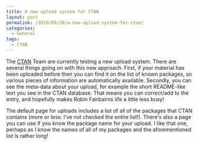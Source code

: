 ```yaml
---
title: A new upload system for CTAN
layout: post
permalink: /2010/09/20/a-new-upload-system-for-ctan/
categories:
  - General
tags:
  - CTAN
---
```

The [CTAN](https://www.ctan.org) Team are currently testing a new upload system. There are several things going on with this new approach. First, if your material has been uploaded before then you can find it on the list of known packages, so various pieces of information are automatically available. Secondly, you can see the meta-data about your upload, for example the short README-like text you see in the CTAN database. That means you can correct/add to the entry, and hopefully makes Robin Fairbairns life a little less busy!

The default page for uploads includes a list of all of the packages that CTAN contains (more or less: I've not checked the entire list!). There's also a page you can use if you know the package name for your upload. I like that one, perhaps as I know the names of all of my packages and the aforementioned list is rather long!
